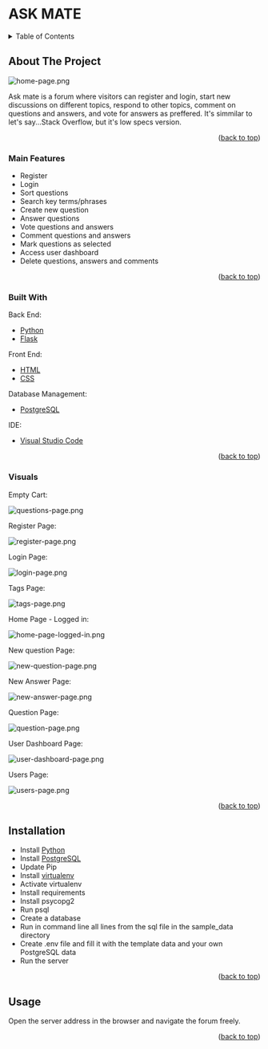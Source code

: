 <div id="top"></div>

# ASK MATE

<!-- TABLE OF CONTENTS -->
<details>
  <summary>Table of Contents</summary>
  <ol>
    <li>
      <a href="#about-the-project">About The Project</a>
      <ul>
        <li><a href="#main-features">Main Features</a></li>
        <li><a href="#built-with">Built With</a></li>
        <li><a href="#visuals">Visuals</a></li>
      </ul>
    </li>
    <li><a href="#installation">Installation</a></li>
    <li><a href="#usage">Usage</a></li>
  </ol>
</details>



<!-- ABOUT THE PROJECT -->
## About The Project

![home-page.png][home-page]

Ask mate is a forum where visitors can register and login, start new discussions on different topics, respond to other topics, comment on questions and answers, and vote for answers as preffered. It's simmilar to let's say...Stack Overflow, but it's low specs version.

<p align="right">(<a href="#top">back to top</a>)</p>


### Main Features

- Register
- Login
- Sort questions
- Search key terms/phrases
- Create new question
- Answer questions
- Vote questions and answers
- Comment questions and answers
- Mark questions as selected
- Access user dashboard
- Delete questions, answers and comments

<p align="right">(<a href="#top">back to top</a>)</p>

### Built With

Back End:
* [Python][python]
* [Flask][flask]

Front End:
* [HTML][html]
* [CSS][css]

Database Management:
* [PostgreSQL][postgres]

IDE:
* [Visual Studio Code][visual-studio-code]

<p align="right">(<a href="#top">back to top</a>)</p>



### Visuals

Empty Cart:

![questions-page.png][questions-page]

Register Page:

![register-page.png][register-page]

Login Page:

![login-page.png][login-page]

Tags Page:

![tags-page.png][tags-page]

Home Page - Logged in:

![home-page-logged-in.png][home-page-logged-in]

New question Page:

![new-question-page.png][new-question-page]

New Answer Page:

![new-answer-page.png][new-answer-page]

Question Page:

![question-page.png][question-page]

User Dashboard Page:

![user-dashboard-page.png][user-dashboard-page]

Users Page:

![users-page.png][users-page]

<p align="right">(<a href="#top">back to top</a>)</p>



## Installation

- Install [Python][python]
- Install [PostgreSQL][postgres]
- Update Pip
- Install [virtualenv][virtualenv]
- Activate virtualenv
- Install requirements
- Install psycopg2
- Run psql
- Create a database
- Run in command line all lines from the sql file in the sample_data directory
- Create .env file and fill it with the template data and your own PostgreSQL data
- Run the server

<p align="right">(<a href="#top">back to top</a>)</p>



<!-- USAGE EXAMPLES -->
## Usage

Open the server address in the browser and navigate the forum freely.

<p align="right">(<a href="#top">back to top</a>)</p>


<!-- MARKDOWN LINKS & IMAGES -->
[postgres]: https://www.postgresql.org/
[python]: https://www.python.org/
[flask]: https://flask.palletsprojects.com/en/2.0.x/
[html]: https://html.com/
[css]: https://www.w3.org/Style/CSS/Overview.en.html
[visual-studio-code]: https://code.visualstudio.com/
[virtualenv]: https://pypi.org/project/virtualenv/


[home-page]: captures/home-page.png
[questions-page]: captures/questions-page.png
[register-page]: captures/register-details.png
[login-page]: captures/login-page.png
[tags-page]: captures/tags-page.png
[home-page-logged-in]: captures/home-page-logged-in.png
[new-question-page]: captures/new-question-page.png
[new-answer-page]: captures/new-answer-page.png
[question-page]: captures/question-page.png
[user-dashboard-page]: captures/user-dashboard-page.png
[users-page]: captures/users-page.png

